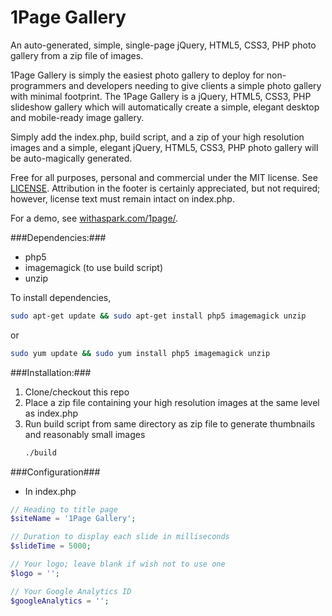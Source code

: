 1Page Gallery
=============

An auto-generated, simple, single-page jQuery, HTML5, CSS3, PHP photo gallery from a zip file of images.

1Page Gallery is simply the easiest photo gallery to deploy for non-programmers and developers needing to give clients a simple photo gallery with minimal footprint. The 1Page Gallery is a jQuery, HTML5, CSS3, PHP slideshow gallery which will automatically create a simple, elegant desktop and mobile-ready image gallery.

Simply add the index.php, build script, and a zip of your high resolution images and a simple,
elegant jQuery, HTML5, CSS3, PHP photo gallery will be auto-magically generated.

Free for all purposes, personal and commercial under the MIT license. See [LICENSE](LICENSE). Attribution in the footer is certainly appreciated, but not required; however, license text must remain intact on index.php.

For a demo, see [withaspark.com/1page/](http://withaspark.com/1page/).



###Dependencies:###
- php5
- imagemagick (to use build script)
- unzip

To install dependencies,

```sh
sudo apt-get update && sudo apt-get install php5 imagemagick unzip
```
or
```sh
sudo yum update && sudo yum install php5 imagemagick unzip
```

###Installation:###
1. Clone/checkout this repo
2. Place a zip file containing your high resolution images at the same level as index.php
3. Run build script from same directory as zip file to generate thumbnails and reasonably small images
   ```sh
   ./build
   ```

###Configuration###
- In index.php
```php
// Heading to title page
$siteName = '1Page Gallery';

// Duration to display each slide in milliseconds
$slideTime = 5000;

// Your logo; leave blank if wish not to use one
$logo = '';

// Your Google Analytics ID
$googleAnalytics = '';
```
